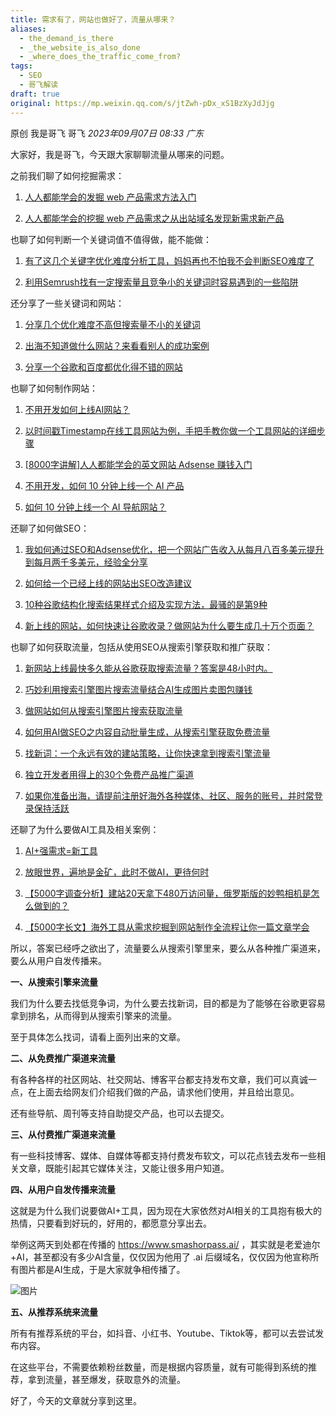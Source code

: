 ```yaml
---
title: 需求有了，网站也做好了，流量从哪来？
aliases:
  - the_demand_is_there
  - _the_website_is_also_done
  - _where_does_the_traffic_come_from?
tags:
  - SEO
  - 哥飞解读
draft: true
original: https://mp.weixin.qq.com/s/jtZwh-pDx_xS1BzXyJdJjg
---
```



原创 我是哥飞 哥飞 _2023年09月07日 08:33_ _广东_

大家好，我是哥飞，今天跟大家聊聊流量从哪来的问题。  

之前我们聊了如何挖掘需求：  

1. [人人都能学会的发掘 web 产品需求方法入门](http://mp.weixin.qq.com/s?__biz=MjM5OTIzMzYyMA==&mid=2650079475&idx=1&sn=6d37631726b73f988d5c98b5d0ed3f87&chksm=bf3f31c88848b8de0ad5ab17faab210bccab8b0eaa3ae782d8e67fff4099e1480d2560b419a3&scene=21#wechat_redirect)  
    
2. [人人都能学会的挖掘 web 产品需求之从出站域名发现新需求新产品](http://mp.weixin.qq.com/s?__biz=MjM5OTIzMzYyMA==&mid=2650079764&idx=1&sn=9587fd233f6d36350430e4e5b7f7e574&chksm=bf3f332f8848ba3927811902eb69d728b2dedf61d808bd6f3cc2536a220e8b99a96aada84796&scene=21#wechat_redirect)
    
      
    

也聊了如何判断一个关键词值不值得做，能不能做：

1. [有了这几个关键字优化难度分析工具，妈妈再也不怕我不会判断SEO难度了](http://mp.weixin.qq.com/s?__biz=MjM5OTIzMzYyMA==&mid=2650079599&idx=1&sn=f131fb62e528ead77ef5e48b0223121c&chksm=bf3f30548848b942487ffc1b4f6832df930d3dade70115f52754566d621440dd4eaec9874a98&scene=21#wechat_redirect)  
    
2. [利用Semrush找有一定搜索量且竞争小的关键词时容易遇到的一些陷阱](http://mp.weixin.qq.com/s?__biz=MjM5OTIzMzYyMA==&mid=2650079995&idx=1&sn=33a28926e9987ecc05e6d1f01168b14d&chksm=bf3f33c08848bad6578c203ba465db564e88427113ee09d7c3be9cce6f829049a78e1bbd1941&scene=21#wechat_redirect)
    
      
    

还分享了一些关键词和网站：

1. [分享几个优化难度不高但搜索量不小的关键词](http://mp.weixin.qq.com/s?__biz=MjM5OTIzMzYyMA==&mid=2650079862&idx=1&sn=32a886f652655635d5f2959a6f44e18f&chksm=bf3f334d8848ba5b70613a8b8edd6a8a321dc21b50b00b4afc25933016874db71c8f2318178c&scene=21#wechat_redirect)
    
2. [出海不知道做什么网站？来看看别人的成功案例](http://mp.weixin.qq.com/s?__biz=MjM5OTIzMzYyMA==&mid=2650079697&idx=1&sn=63960918807d9f50d451f57a04099681&chksm=bf3f30ea8848b9fc15a834d3fbdbd81daf23ae2e277499d4e8aa6f5b900bf795bdc3cefb6a4e&scene=21#wechat_redirect)
    
3. [](http://mp.weixin.qq.com/s?__biz=MjM5OTIzMzYyMA==&mid=2650079862&idx=1&sn=32a886f652655635d5f2959a6f44e18f&chksm=bf3f334d8848ba5b70613a8b8edd6a8a321dc21b50b00b4afc25933016874db71c8f2318178c&scene=21#wechat_redirect)[分享一个谷歌和百度都优化得不错的网站](http://mp.weixin.qq.com/s?__biz=MjM5OTIzMzYyMA==&mid=2650079796&idx=1&sn=235a92567234151a1a06f08ceb0e014a&chksm=bf3f330f8848ba19adae2069b35b6daaf4c3c34dd51db2cd73a27418ca282d88ad74b94fc7af&scene=21#wechat_redirect)
    
      
    

也聊了如何制作网站：

1. [不用开发如何上线AI网站？](http://mp.weixin.qq.com/s?__biz=MjM5OTIzMzYyMA==&mid=2650079977&idx=1&sn=8f16a1df89fa365b72534e1b6971830b&chksm=bf3f33d28848bac4e06f1624f17dda99ef3c6e4dbe3105ea53c890309d309b5318765882ecbc&scene=21#wechat_redirect)  
    
2. [以时间戳Timestamp在线工具网站为例，手把手教你做一个工具网站的详细步骤](http://mp.weixin.qq.com/s?__biz=MjM5OTIzMzYyMA==&mid=2650079501&idx=1&sn=84b905dfcf0423bce6fffad25205c53b&chksm=bf3f30368848b920e1e40dfebb7d061b417378733f43096087b5727ef6c36cfc716a48745817&scene=21#wechat_redirect)  
    
3. [[8000字讲解]人人都能学会的英文网站 Adsense 赚钱入门](http://mp.weixin.qq.com/s?__biz=MjM5OTIzMzYyMA==&mid=2650079316&idx=1&sn=02cd11a4bee177343b05e6798913159b&chksm=bf3f316f8848b879f22de143965d98c5094220f72e38808741627173d0fea40e9182c1e1da73&scene=21#wechat_redirect)  
    
4. [不用开发，如何 10 分钟上线一个 AI 产品](http://mp.weixin.qq.com/s?__biz=MjM5OTIzMzYyMA==&mid=2650079577&idx=1&sn=2108d1a9ad3307e9db2af8054d19b5a9&chksm=bf3f30628848b9742eae3c2c249a18d12370c89922a3d8cd288eb233211d6c76b3bbd0ba8f7c&scene=21#wechat_redirect)  
    
5. [如何 10 分钟上线一个 AI 导航网站？](http://mp.weixin.qq.com/s?__biz=MjM5OTIzMzYyMA==&mid=2650079199&idx=1&sn=515b825aa9269426e9ec720a3b055de1&chksm=bf3ecee4884947f2e95d07647c8ef533017535daf62805886f3e0b49b607bb83ccfde69c83aa&scene=21#wechat_redirect)
    
      
    

还聊了如何做SEO：

1. [我如何通过SEO和Adsense优化，把一个网站广告收入从每月八百多美元提升到每月两千多美元，经验全分享](http://mp.weixin.qq.com/s?__biz=MjM5OTIzMzYyMA==&mid=2650079551&idx=1&sn=1b81abe359ad1ea25794d51fe5a53ce4&chksm=bf3f30048848b912df36d4c7660396e8160630d4444fb9259894239b2584a3bf41743c59e26d&scene=21#wechat_redirect)  
    
2. [如何给一个已经上线的网站出SEO改造建议](http://mp.weixin.qq.com/s?__biz=MjM5OTIzMzYyMA==&mid=2650080016&idx=1&sn=dbd4c56dc47b6bb6cf3fd848950810ac&chksm=bf3f322b8848bb3d683e505bf266916c0fb6725039ea050557b146525f02266a15e5eda9795a&scene=21#wechat_redirect)  
    
3. [10种谷歌结构化搜索结果样式介绍及实现方法，最骚的是第9种](http://mp.weixin.qq.com/s?__biz=MjM5OTIzMzYyMA==&mid=2650079358&idx=1&sn=8633a276dd94efc971cc2ca2239a34d6&chksm=bf3f31458848b853b74dfe41cebfc4da5c639a3519bf20bac7d3888bee99d27819c2cb95a999&scene=21#wechat_redirect)  
    
4. [新上线的网站，如何快速让谷歌收录？做网站为什么要生成几十万个页面？](http://mp.weixin.qq.com/s?__biz=MjM5OTIzMzYyMA==&mid=2650079215&idx=1&sn=62b363765e616d5f6511c20a5b78c4ab&chksm=bf3eced4884947c27c5822f518876d0a21bd9e3ca17879741d6f473db9da4686ffec4d60d8d2&scene=21#wechat_redirect)
    
      
    

也聊了如何获取流量，包括从使用SEO从搜索引擎获取和推广获取：

1. [新网站上线最快多久能从谷歌获取搜索流量？答案是48小时内。](http://mp.weixin.qq.com/s?__biz=MjM5OTIzMzYyMA==&mid=2650080029&idx=1&sn=d273f08bf67e2bf68c6e256a6aa21bde&chksm=bf3f32268848bb30d6639e5357a7980cd320068e0da0dda1c9a435d220ec871bd3093f57e1f1&scene=21#wechat_redirect)  
    
2. [巧妙利用搜索引擎图片搜索流量结合AI生成图片卖图包赚钱](http://mp.weixin.qq.com/s?__biz=MjM5OTIzMzYyMA==&mid=2650079962&idx=1&sn=f4073fe1038d35f874f39e30e6efdacd&chksm=bf3f33e18848baf7432ad4e69aba34e4ef566d8ce64bcaa3ef504c3bb00510cf0d7dffa6b0bd&scene=21#wechat_redirect)  
    
3. [做网站如何从搜索引擎图片搜索获取流量](http://mp.weixin.qq.com/s?__biz=MjM5OTIzMzYyMA==&mid=2650079890&idx=1&sn=fc501dd8747add4df24148f0fa664606&chksm=bf3f33a98848babf501f930826037fff6e2048cfd068c2fee8c1f4030d2816beb3259fd54651&scene=21#wechat_redirect)  
    
4. [如何用AI做SEO之内容自动批量生成，从搜索引擎获取免费流量](http://mp.weixin.qq.com/s?__biz=MjM5OTIzMzYyMA==&mid=2650079606&idx=1&sn=4c3abe3f8bb643dfefcd6660e6562b72&chksm=bf3f304d8848b95bc4239a68c9948f733d1749897e9f87cbdf1cb988c4286e1b6f4f2014f124&scene=21#wechat_redirect)  
    
5. [找新词：一个永远有效的建站策略，让你快速拿到搜索引擎流量](http://mp.weixin.qq.com/s?__biz=MjM5OTIzMzYyMA==&mid=2650079457&idx=1&sn=6a6b914a2685581ef26ef00cb8b19ee1&chksm=bf3f31da8848b8cc7e206419bcb2884415659dae3bd17fb77b9859adf106da494bd843f5d6f4&scene=21#wechat_redirect)  
    
6. [独立开发者用得上的30个免费产品推广渠道](http://mp.weixin.qq.com/s?__biz=MjM5OTIzMzYyMA==&mid=2650079387&idx=1&sn=8289e831c655046fcf72d965b0b0d399&chksm=bf3f31a08848b8b62b2eca5c1dd8599ed2ad72329082c4c9e1eaa265c95cb8abec99f678e9bc&scene=21#wechat_redirect)  
    
7. [如果你准备出海，请提前注册好海外各种媒体、社区、服务的账号，并时常登录保持活跃](http://mp.weixin.qq.com/s?__biz=MjM5OTIzMzYyMA==&mid=2650079518&idx=1&sn=12261e1a98fe237d72a6eba0c3b91061&chksm=bf3f30258848b933a25f19282c74bf9896aa381937702fe82859b5dec09a108df191e0c9b60f&scene=21#wechat_redirect)
    
      
    

还聊了为什么要做AI工具及相关案例：

1. [AI+强需求=新工具](http://mp.weixin.qq.com/s?__biz=MjM5OTIzMzYyMA==&mid=2650080011&idx=1&sn=cda099ed4823cd3125831c2cd8effba6&chksm=bf3f32308848bb263e8d5f2e8a48c606e71af1e686eaf0fb1c230a55e2853b5d5676e810a4d8&scene=21#wechat_redirect)  
    
2. [放眼世界，遍地是金矿，此时不做AI，更待何时](http://mp.weixin.qq.com/s?__biz=MjM5OTIzMzYyMA==&mid=2650080005&idx=1&sn=e93eaaf158008edc0ee998d6f7171df1&chksm=bf3f323e8848bb284941af8dce5090e447332e435379dd1a476dd63446534b20e4ac865de505&scene=21#wechat_redirect)  
    
3. [【5000字调查分析】建站20天拿下480万访问量，俄罗斯版的妙鸭相机是怎么做到的？](http://mp.weixin.qq.com/s?__biz=MjM5OTIzMzYyMA==&mid=2650079744&idx=1&sn=0d82dcd95fe435a6b46a53a642a6c4e4&chksm=bf3f333b8848ba2deee768dea94b0ed5c2101c5bbf689cf536967d6141910b14f55ba03ed5c9&scene=21#wechat_redirect)  
    
4. [【5000字长文】海外工具从需求挖掘到网站制作全流程让你一篇文章学会](http://mp.weixin.qq.com/s?__biz=MjM5OTIzMzYyMA==&mid=2650080068&idx=1&sn=fd78f26239bf2187919b613a8d7c9a4f&chksm=bf3f327f8848bb69d2ef72fff06666370f0f5ad83dccccbf584a77c864f70120e625fad5f27a&scene=21#wechat_redirect)
    
      
    

所以，答案已经呼之欲出了，流量要么从搜索引擎里来，要么从各种推广渠道来，要么从用户自发传播来。

**一、从搜索引擎来流量**

我们为什么要去找低竞争词，为什么要去找新词，目的都是为了能够在谷歌更容易拿到排名，从而得到从搜索引擎来的流量。  

至于具体怎么找词，请看上面列出来的文章。

**二、从免费推广渠道来流量**

有各种各样的社区网站、社交网站、博客平台都支持发布文章，我们可以真诚一点，在上面去给网友们介绍我们做的产品，请求他们使用，并且给出意见。  

还有些导航、周刊等支持自助提交产品，也可以去提交。

**三、从付费推广渠道来流量**

有一些科技博客、媒体、自媒体等都支持付费发布软文，可以花点钱去发布一些相关文章，既能引起其它媒体关注，又能让很多用户知道。

**四、从用户自发传播来流量**

这就是为什么我们说要做AI+工具，因为现在大家依然对AI相关的工具抱有极大的热情，只要看到好玩的，好用的，都愿意分享出去。  

举例这两天到处都在传播的 https://www.smashorpass.ai/ ，其实就是老爱迪尔+AI，甚至都没有多少AI含量，仅仅因为他用了 .ai 后缀域名，仅仅因为他宣称所有图片都是AI生成，于是大家就争相传播了。

![图片](https://mmbiz.qpic.cn/sz_mmbiz_png/LBrX00GQeicvuVIiaTPbwkXUjHxobv35V3BLk6qicGZ7TbxowtAv6Qiaded6hPe7yEEztAPDzOsSMicv39VsUAdMZjw/640?wx_fmt=png&tp=webp&wxfrom=5&wx_lazy=1&wx_co=1)

**五、从推荐系统来流量**

所有有推荐系统的平台，如抖音、小红书、Youtube、Tiktok等，都可以去尝试发布内容。

在这些平台，不需要依赖粉丝数量，而是根据内容质量，就有可能得到系统的推荐，拿到流量，甚至爆发，获取意外的流量。

好了，今天的文章就分享到这里。
